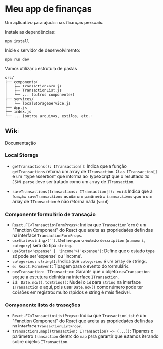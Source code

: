 # Meu app de finanças

Um aplicativo para ajudar nas finanças pessoais.

Instale as dependências:

```bash
npm install
```

Inicie o servidor de desenvolvimento:

```bash
npm run dev
```

Vamos utilizar a estrutura de pastas
```plaintext
src/
├── components/
│   ├── TransactionForm.js
│   ├── TransactionList.js
│   └── ... (outros componentes)
├── services/
│   └── localStorageService.js
├── App.js
├── index.js
└── ... (outros arquivos, estilos, etc.)
```

## Wiki

Documentação


### Local Storage
- `getTransactions(): ITransaction[]`: Indica que a função `getTransactions` retorna um array de `ITransaction`. O `as ITransaction[]` é um "type assertion" que informa ao TypeScript que o resultado do `JSON.parse` deve ser tratado como um array de `ITransaction`.

 - `saveTransactions(transactions: ITransaction[]): void`: Indica que a função `saveTransactions` aceita um parâmetro `transactions` que é um array de `ITransaction` e não retorna nada (`void`).

### Componente formulário de transação
- `React.FC<TransactionFormProps>`: Indica que `TransactionForm` é um "Function Component" do React
      que aceita as propriedades definidas na interface `TransactionFormProps`.
- `useState<string>('')`: Define que o estado `description` (e `amount`, `category`) será do tipo `string`.
- `useState<'expense' | 'income'>('expense')`: Define que o estado `type` só pode ser 'expense' ou 'income'.
- `categories: string[]`: Indica que `categories` é um array de strings.
- `e: React.FormEvent`: Tipagem para o evento do formulário.
- `newTransaction: ITransaction`: Garante que o objeto `newTransaction` segue a estrutura definida na interface `ITransaction`.
- `id: Date.now().toString()`: Mudei o `id` para `string` na interface `ITransaction` e aqui, pois usar `Date.now()` como número pode ter colisões em registros muito rápidos e string é mais flexível.

### Componente lista de trasações
- `React.FC<TransactionListProps>`: Indica que `TransactionList` é um "Function Component" do React
    que aceita as propriedades definidas na interface `TransactionListProps`.
- `transactions.map((transaction: ITransaction) => (...))`: Tipamos o parâmetro `transaction`
    dentro do `map` para garantir que estamos iterando sobre objetos `ITransaction`.